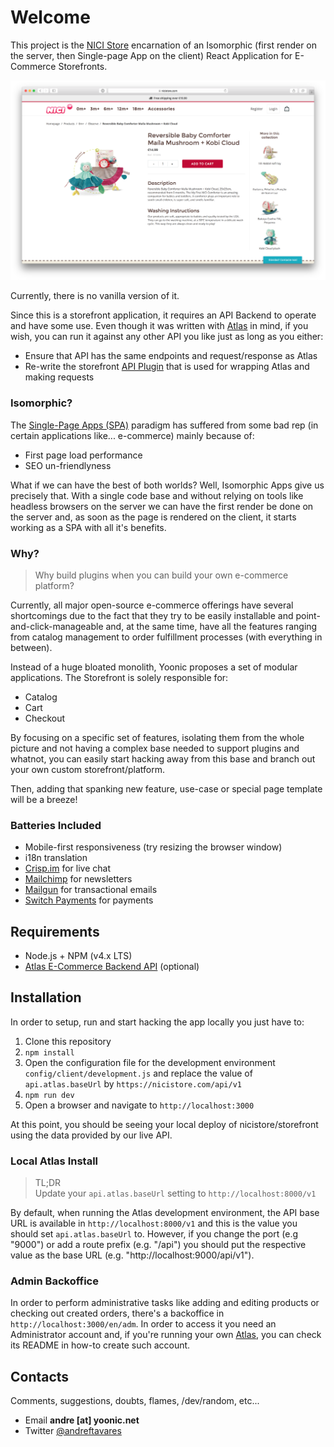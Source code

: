 # Welcome
This project is the [NICI Store](https://nicistore.com/en) encarnation of an Isomorphic (first render on the server, then Single-page App on the client) React Application for E-Commerce Storefronts.

![Product Page](/screenshots/ProductPage.png?raw=true "Product Page")

Currently, there is no vanilla version of it.

Since this is a storefront application, it requires an API Backend to operate and have some use. Even though it was written with [Atlas](https://github.com/yoonic/atlas) in mind, if you wish, you can run it against any other API you like just as long as you either:
- Ensure that API has the same endpoints and request/response as Atlas
- Re-write the storefront [API Plugin](https://github.com/yoonic/nicistore/tree/master/src/api) that is used for wrapping Atlas and making requests

### Isomorphic?
The [Single-Page Apps (SPA)](https://en.wikipedia.org/wiki/Single-page_application) paradigm has suffered from some bad rep (in certain applications like... e-commerce) mainly because of:

- First page load performance
- SEO un-friendlyness

What if we can have the best of both worlds? Well, Isomorphic Apps give us precisely that. With a single code base and without relying on tools like headless browsers on the server we can have the first render be done on the server and, as soon as the page is rendered on the client, it starts working as a SPA with all it's benefits.


### Why?
> Why build plugins when you can build your own e-commerce platform?

Currently, all major open-source e-commerce offerings have several shortcomings due to the fact that they try to be easily installable and point-and-click-manageable and, at the same time, have all the features ranging from catalog management to order fulfillment processes (with everything in between).

Instead of a huge bloated monolith, Yoonic proposes a set of modular applications. The Storefront is solely responsible for:
- Catalog
- Cart
- Checkout

By focusing on a specific set of features, isolating them from the whole picture and not having a complex base needed to support plugins and whatnot, you can easily start hacking away from this base and branch out your own custom storefront/platform.

Then, adding that spanking new feature, use-case or special page template will be a breeze!

### Batteries Included
- Mobile-first responsiveness (try resizing the browser window)
- i18n translation
- [Crisp.im](https://crisp.im) for live chat
- [Mailchimp](https://mailchimp.com) for newsletters
- [Mailgun](https://mailgun.com) for transactional emails
- [Switch Payments](https://switchpayments.com) for payments

## Requirements
- Node.js + NPM (v4.x LTS)
- [Atlas E-Commerce Backend API](https://github.com/yoonic/atlas) (optional)

## Installation
In order to setup, run and start hacking the app locally you just have to:

1. Clone this repository
2. `npm install`
3. Open the configuration file for the development environment `config/client/development.js` and replace the value of `api.atlas.baseUrl` by `https://nicistore.com/api/v1`
4. `npm run dev`
5. Open a browser and navigate to `http://localhost:3000`

At this point, you should be seeing your local deploy of nicistore/storefront using the data provided by our live API.

### Local Atlas Install
> TL;DR  
Update your `api.atlas.baseUrl` setting to `http://localhost:8000/v1`

By default, when running the Atlas development environment, the API base URL is available in `http://localhost:8000/v1` and this is the value you should set `api.atlas.baseUrl` to. However, if you change the port (e.g "9000") or add a route prefix (e.g. "/api") you should put the respective value as the base URL (e.g. "http://localhost:9000/api/v1").

### Admin Backoffice
In order to perform administrative tasks like adding and editing products or checking out created orders, there's a backoffice in `http://localhost:3000/en/adm`. In order to access it you need an Administrator account and, if you're running your own [Atlas](https://github.com/yoonic/atlas), you can check its README in how-to create such account.

## Contacts
Comments, suggestions, doubts, flames, /dev/random, etc...
- Email **andre [at] yoonic.net**
- Twitter [@andreftavares](http://twitter.com/andreftavares)
